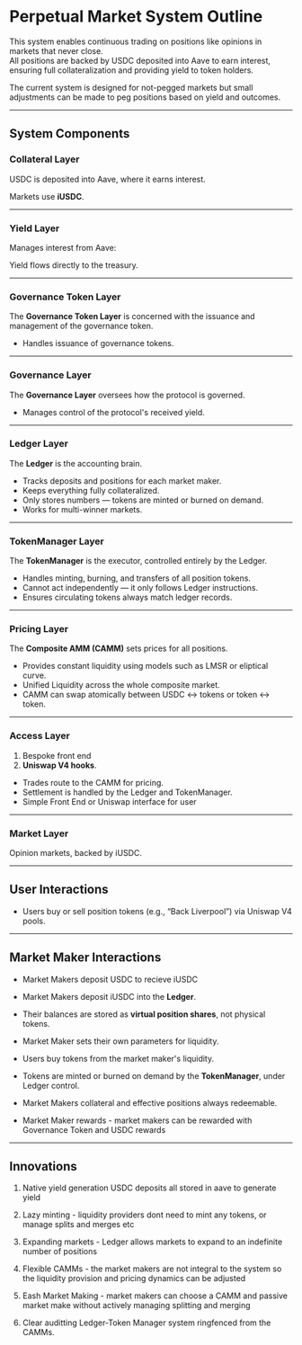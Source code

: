 # Perpetual Market System Outline

This system enables continuous trading on positions like opinions in markets that never close.  
All positions are backed by USDC deposited into Aave to earn interest, ensuring full collateralization and providing yield to token holders.  

The current system is designed for not-pegged markets but small adjustments can be made to peg positions based on yield and outcomes.

---

## System Components

### Collateral Layer
USDC is deposited into Aave, where it earns interest.  

Markets use **iUSDC**.  

---

### Yield Layer
Manages interest from Aave:  

Yield flows directly to the treasury.  

---

### Governance Token Layer
The **Governance Token Layer** is concerned with the issuance and management of the governance token.  

- Handles issuance of governance tokens.  

---

### Governance Layer
The **Governance Layer** oversees how the protocol is governed.  

- Manages control of the protocol's received yield.  

---

### Ledger Layer
The **Ledger** is the accounting brain.  

- Tracks deposits and positions for each market maker.  
- Keeps everything fully collateralized.  
- Only stores numbers — tokens are minted or burned on demand.  
- Works for multi-winner markets.  

---

### TokenManager Layer
The **TokenManager** is the executor, controlled entirely by the Ledger.  

- Handles minting, burning, and transfers of all position tokens.  
- Cannot act independently — it only follows Ledger instructions.  
- Ensures circulating tokens always match ledger records.  

---

### Pricing Layer
The **Composite AMM (CAMM)** sets prices for all positions.  
 
- Provides constant liquidity using models such as LMSR or eliptical curve.
- Unified Liquidity across the whole composite market.
- CAMM can swap atomically between USDC ↔ tokens or token ↔ token.  

---

### Access Layer
1) Bespoke front end
2) **Uniswap V4 hooks**.  

- Trades route to the CAMM for pricing.  
- Settlement is handled by the Ledger and TokenManager.  
- Simple Front End or Uniswap interface for user

---

### Market Layer

Opinion markets, backed by iUSDC.  

---

## User Interactions

- Users buy or sell position tokens (e.g., “Back Liverpool”) via Uniswap V4 pools.  

---

## Market Maker Interactions

- Market Makers deposit USDC to recieve iUSDC
- Market Makers deposit iUSDC into the **Ledger**.  
- Their balances are stored as **virtual position shares**, not physical tokens.  
- Market Maker sets their own parameters for liquidity.
- Users buy tokens from the market maker's liquidity.
- Tokens are minted or burned on demand by the **TokenManager**, under Ledger control.  
- Market Makers collateral and effective positions always redeemable.   

- Market Maker rewards - market makers can be rewarded with Governance Token and USDC rewards

---

## Innovations

1) Native yield generation USDC deposits all stored in aave to generate yield

2) Lazy minting - liquidity providers dont need to mint any tokens, or manage splits and merges etc

3) Expanding markets - Ledger allows markets to expand to an indefinite number of positions

4) Flexible CAMMs - the market makers are not integral to the system so the liquidity provision and pricing dynamics can be adjusted

5) Eash Market Making - market makers can choose a CAMM and passive market make without actively managing splitting and merging

6) Clear auditting Ledger-Token Manager system ringfenced from the CAMMs. 



